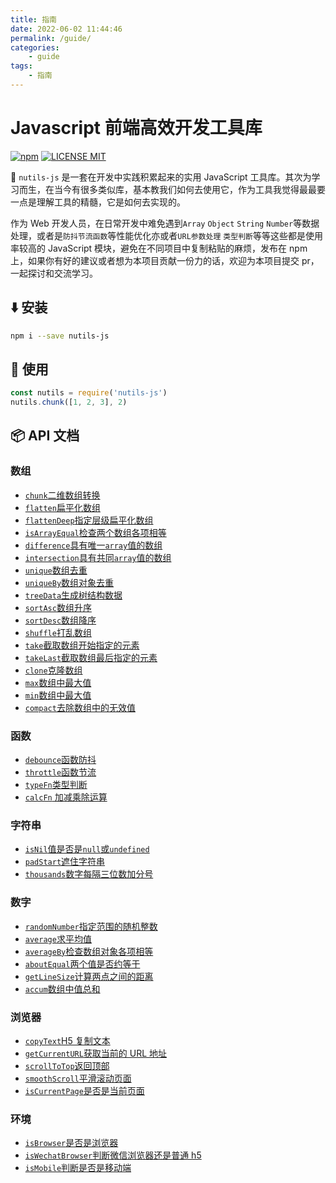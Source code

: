 ```yaml
---
title: 指南
date: 2022-06-02 11:44:46
permalink: /guide/
categories:
    - guide
tags:
    - 指南
---
```


# Javascript 前端高效开发工具库

[![npm](https://img.shields.io/npm/v/nutils-js.svg)](https://www.npmjs.com/package/nutils-js)
[![LICENSE MIT](https://img.shields.io/npm/l/nutils-js.svg)](https://www.npmjs.com/package/nutils-js)

:rocket: `nutils-js` 是一套在开发中实践积累起来的实用 JavaScript 工具库。其次为学习而生，在当今有很多类似库，基本教我们如何去使用它，作为工具我觉得最最要一点是理解工具的精髓，它是如何去实现的。

作为 Web 开发人员，在日常开发中难免遇到`Array` `Object` `String` `Number`等数据处理，或者是`防抖节流函数`等性能优化亦或者`URL参数处理` `类型判断`等等这些都是使用率较高的 JavaScript 模块，避免在不同项目中复制粘贴的麻烦，发布在 npm 上，如果你有好的建议或者想为本项目贡献一份力的话，欢迎为本项目提交 pr，一起探讨和交流学习。

## :arrow_down: 安装

```bash
npm i --save nutils-js
```

## :beers: 使用

```js
const nutils = require('nutils-js')
nutils.chunk([1, 2, 3], 2)
```

## :package: API 文档

### 数组

- [`chunk`二维数组转换](/utils/Array/chunk转换二维数组)
- [`flatten`扁平化数组](/utils/Array/flatten扁平化数组)
- [`flattenDeep`指定层级扁平化数组](/utils/Array/flattenDeep指定层级扁平化数组)
- [`isArrayEqual`检查两个数组各项相等](/utils/Array/isArrayEqual检查两个数组各项相等)
- [`difference`具有唯一`array`值的数组](/utils/Array/diffArray唯一值数组)
- [`intersection`具有共同`array`值的数组](/utils/Array/intersection共有值数组)
- [`unique`数组去重](/utils/Array/unique数组去重)
- [`uniqueBy`数组对象去重](/utils/Array/uniqueBy数组对象去重)
- [`treeData`生成树结构数据](/utils/Array/treeData生成树结构数据)
- [`sortAsc`数组升序](/utils/Array/sortAsc数组升序)
- [`sortDesc`数组降序](/utils/Array/sortDesc数组降序)
- [`shuffle`打乱数组](/utils/Array/shuffle打乱数组)
- [`take`截取数组开始指定的元素](/utils/Array/take截取数组开始指定的元素)
- [`takeLast`截取数组最后指定的元素](/utils/Array/takeLast截取数组最后指定的元素)
- [`clone`克隆数组](/utils/Array/clone克隆数组)
- [`max`数组中最大值](/utils/Array/max数组中最大值)
- [`min`数组中最大值](/utils/Array/min数组中最大值)
- [`compact`去除数组中的无效值](/utils/Array/compact去除数组中的无效值)

### 函数

- [`debounce`函数防抖](###`debounce`函数防抖)
- [`throttle`函数节流](###`throttle`函数节流)
- [`typeFn`类型判断](###`typeFn`类型判断)
- [`calcFn` 加减乘除运算](###`calcFn`加减乘除运算)

### 字符串

- [`isNil`值是否是`null`或`undefined`](###`isNil`值是否是`null`或`undefined`)
- [`padStart`遮住字符串](###`padStart`遮住字符串)
- [`thousands`数字每隔三位数加分号](###`thousands`数字每隔三位数加分号)

### 数字

- [`randomNumber`指定范围的随机整数](###`randomNumber`指定范围的随机整数)
- [`average`求平均值](###`average`求平均值)
- [`averageBy`检查数组对象各项相等](###`averageBy`检查数组对象各项相等)
- [`aboutEqual`两个值是否约等于](###`aboutEqual`两个值是否约等于)
- [`getLineSize`计算两点之间的距离](###`getLineSize`计算两点之间的距离)
- [`accum`数组中值总和](###`accum`数组中值总和)

### 浏览器

- [`copyText`H5 复制文本](###`copyText`H5复制文本)
- [`getCurrentURL`获取当前的 URL 地址](###`getCurrentURL`获取当前的URL地址)
- [`scrollToTop`返回顶部](###`scrollToTop`返回顶部)
- [`smoothScroll`平滑滚动页面](###`smoothScroll`平滑滚动页面)
- [`isCurrentPage`是否是当前页面](###`isCurrentPage`是否是当前页面)

### 环境

- [`isBrowser`是否是浏览器](###`isBrowser`是否是浏览器)
- [`isWechatBrowser`判断微信浏览器还是普通 h5](###`isWechatBrowser`判断微信浏览器还是普通h5)
- [`isMobile`判断是否是移动端](###`isMobile`判断是否是移动端)
